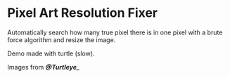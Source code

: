 # Pixel Art Resolution Fixer
 Automatically search how many true pixel there is in one pixel with a brute force algorithm and resize the image.
 
Demo made with turtle (slow).

Images from ***@Turtleye_***
